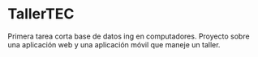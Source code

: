 # TallerTEC
Primera tarea corta base de datos ing en computadores. Proyecto sobre una aplicación web y una aplicación móvil que maneje un taller.
